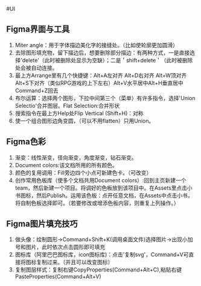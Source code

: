 #UI
## Figma界面与工具
1. Miter angle：用于字体描边美化字的接缝处。（比如使轮廓更加圆滑）
2. 去除图形填充物，留下描边后，想要删除部分描边：有两种方式，一是直接选择'delete'（此时被删除处显示为空缺）；二是＇shift+delete＇（此时被删除处会被自动连接。
3. 最上方Arrange里有几个快捷键：Alt+A左对齐 Alt+D右对齐 Alt+W顶对齐Alt+S下对齐（类似RPG游戏的上下左右）Alt+V水平居中Alt+H垂直居中Command+Z回去
4. 布尔运算：选择两个图形，下拉中间第三个（菜单）有许多指令，选择'Union Selectio'合并图层。Flat Selection:合并形状
5. 搜索指令在最上方Help处Flip Vertical (Shift+H)：对称
6. 使一个组合图形边角变圆，（可以不用flatten）只用Union。

## Figma色彩
1. 渐变：线性渐变，径向渐变，角度渐变，钻石渐变。
2. Document colors:该文档所用的所有颜色。
3. 颜色的复用调用：Fill旁边四个小点可新建色卡。（可改变）
4. 创作常用色板库（使多个文档共用Document colors）:回到主页新建一个team，然后新建一个项目。将调好的色板放到该项目中。在Assets里点击小书图标，然后Publish。运用该色板：点开任意文档，在Assets中点击小书，将自制色板选择即可。（若要修改或增添色板内容，则重复上列操作。）

## Figma图片填充技巧
1. 做头像：绘制圆形→Command+Shift+K(调用桌面文件)选择图片→出现小加号和图片，此时依次点击圆形即可填充
2. 图标库（阿里巴巴图标库，icon图标库)：点击'复制svg'，Command+V可直接将图标复制过来。（并且可以改变图标）
3. 复制图层样式：复制右键CopyProperties(Command+Alt+C),粘贴右键PasteProperties(Command+Alt+V)